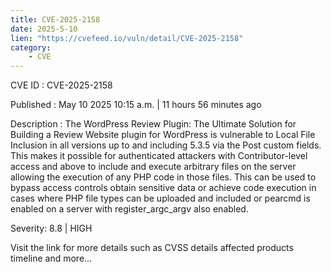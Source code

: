 ```yaml
---
title: CVE-2025-2158
date: 2025-5-10
lien: "https://cvefeed.io/vuln/detail/CVE-2025-2158"
category:
    - CVE
---
```


CVE ID : CVE-2025-2158

Published :  May 10
2025
10:15 a.m. | 11 hours
56 minutes ago

Description : The WordPress Review Plugin: The Ultimate Solution for Building a Review Website plugin for WordPress is vulnerable to Local File Inclusion in all versions up to
and including
5.3.5 via the Post custom fields. This makes it possible for authenticated attackers
with Contributor-level access and above
to include and execute arbitrary files on the server
allowing the execution of any PHP code in those files. This can be used to bypass access controls
obtain sensitive data
or achieve code execution in cases where PHP file types can be uploaded and included
or pearcmd is enabled on a server with register_argc_argv also enabled.

Severity: 8.8 | HIGH

Visit the link for more details
such as CVSS details
affected products
timeline
and more...
